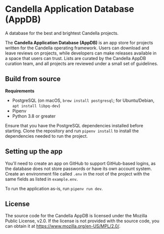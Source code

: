 # Candella Application Database (AppDB)
A database for the best and brightest Candella projects.

The **Candella Application Database (AppDB)** is an app store for projects written for the Candella operating framework. Users can download and leave reviews on projects, while developers can make releases available in a space that users can trust. Lists are curated by the Candella AppDB curation team, and all projects are reviewed under a small set of guidelines. 

## Build from source

**Requirements**

- PostgreSQL (on macOS, `brew install postgresql`; for Ubuntu/Debian, `apt install libpq-dev`)
- Pipenv
- Python 3.8 or greater

Ensure that you have the PostgreSQL dependencies installed before starting. Clone the repository and run `pipenv install` to install the dependencies needed to run the project.

## Setting up the app

You'll need to create an app on GitHub to support GitHub-based logins, as the database does not store passwords or have its own account system. Create an environment file called `.env` in the root of the project with the same fields as listed in `example.env`.

To run the application as-is, run `pipenv run dev`.

## License

The source code for the Candella AppDB is licensed under the Mozilla Public License, v2.0. If the license is not provided with the source code, you can obtain it at https://www.mozilla.org/en-US/MPL/2.0/.

